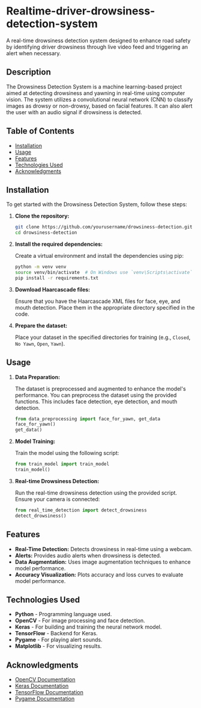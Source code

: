 # Realtime-driver-drowsiness-detection-system
A real-time drowsiness detection system designed to enhance road safety by identifying driver drowsiness through live video feed and triggering an alert when necessary.


## Description

The Drowsiness Detection System is a machine learning-based project aimed at detecting drowsiness and yawning in real-time using computer vision. The system utilizes a convolutional neural network (CNN) to classify images as drowsy or non-drowsy, based on facial features. It can also alert the user with an audio signal if drowsiness is detected.

## Table of Contents
- [Installation](#installation)
- [Usage](#usage)
- [Features](#features)
- [Technologies Used](#technologies-used)
- [Acknowledgments](#acknowledgments)

## Installation

To get started with the Drowsiness Detection System, follow these steps:

1. **Clone the repository:**

    ```bash
    git clone https://github.com/yourusername/drowsiness-detection.git
    cd drowsiness-detection
    ```

2. **Install the required dependencies:**

    Create a virtual environment and install the dependencies using pip:

    ```bash
    python -m venv venv
    source venv/bin/activate  # On Windows use `venv\Scripts\activate`
    pip install -r requirements.txt
    ```

3. **Download Haarcascade files:**

    Ensure that you have the Haarcascade XML files for face, eye, and mouth detection. Place them in the appropriate directory specified in the code.

4. **Prepare the dataset:**

    Place your dataset in the specified directories for training (e.g., `Closed`, `No Yawn`, `Open`, `Yawn`).

## Usage

1. **Data Preparation:**

    The dataset is preprocessed and augmented to enhance the model's performance. You can preprocess the dataset using the provided functions. This includes face detection, eye detection, and mouth detection.

    ```python
    from data_preprocessing import face_for_yawn, get_data
    face_for_yawn()
    get_data()
    ```

2. **Model Training:**

    Train the model using the following script:

    ```python
    from train_model import train_model
    train_model()
    ```

3. **Real-time Drowsiness Detection:**

    Run the real-time drowsiness detection using the provided script. Ensure your camera is connected:

    ```python
    from real_time_detection import detect_drowsiness
    detect_drowsiness()
    ```

## Features

- **Real-Time Detection:** Detects drowsiness in real-time using a webcam.
- **Alerts:** Provides audio alerts when drowsiness is detected.
- **Data Augmentation:** Uses image augmentation techniques to enhance model performance.
- **Accuracy Visualization:** Plots accuracy and loss curves to evaluate model performance.

## Technologies Used

- **Python** - Programming language used.
- **OpenCV** - For image processing and face detection.
- **Keras** - For building and training the neural network model.
- **TensorFlow** - Backend for Keras.
- **Pygame** - For playing alert sounds.
- **Matplotlib** - For visualizing results.

## Acknowledgments

- [OpenCV Documentation](https://docs.opencv.org/)
- [Keras Documentation](https://keras.io/)
- [TensorFlow Documentation](https://www.tensorflow.org/)
- [Pygame Documentation](https://www.pygame.org/docs/)
